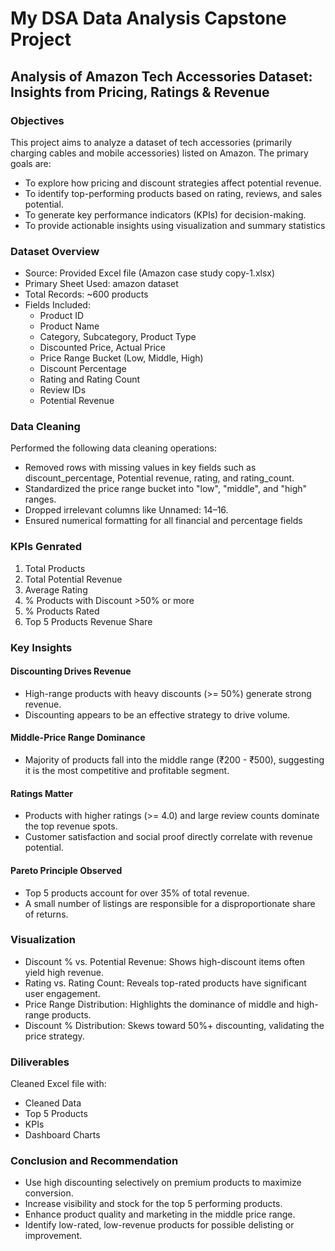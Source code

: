 # My DSA Data Analysis Capstone Project

## Analysis of Amazon Tech Accessories Dataset: Insights from Pricing, Ratings & Revenue

### Objectives
This project aims to analyze a dataset of tech accessories (primarily charging cables and mobile accessories) listed on Amazon. The primary goals are:
+ To explore how pricing and discount strategies affect potential revenue.
+ To identify top-performing products based on rating, reviews, and sales potential.
+ To generate key performance indicators (KPIs) for decision-making.
+ To provide actionable insights using visualization and summary statistics

### Dataset Overview
+ Source: Provided Excel file (Amazon case study copy-1.xlsx)
+ Primary Sheet Used: amazon dataset
+ Total Records: ~600 products
+ Fields Included:
  + Product ID
  + Product Name
  + Category, Subcategory, Product Type
  + Discounted Price, Actual Price
  + Price Range Bucket (Low, Middle, High)
  + Discount Percentage
  + Rating and Rating Count
  + Review IDs
  + Potential Revenue

### Data Cleaning
Performed the following data cleaning operations:
+ Removed rows with missing values in key fields such as discount_percentage, Potential revenue, rating, and rating_count.
+ Standardized the price range bucket into "low", "middle", and "high" ranges.
+ Dropped irrelevant columns like Unnamed: 14–16.
+ Ensured numerical formatting for all financial and percentage fields

### KPIs Genrated
1. Total Products
2. Total Potential Revenue
3. Average Rating
4. % Products with Discount >50% or more
5. % Products Rated
6. Top 5 Products Revenue Share

### Key Insights
#### Discounting Drives Revenue
* High-range products with heavy discounts (>= 50%) generate strong revenue.
* Discounting appears to be an effective strategy to drive volume.
#### Middle-Price Range Dominance
+ Majority of products fall into the middle range (₹200 - ₹500), suggesting it is the most competitive and profitable segment.
#### Ratings Matter
+ Products with higher ratings (>= 4.0) and large review counts dominate the top revenue spots.
+ Customer satisfaction and social proof directly correlate with revenue potential.
#### Pareto Principle Observed
+ Top 5 products account for over 35% of total revenue.
+ A small number of listings are responsible for a disproportionate share of returns.

### Visualization
+ Discount % vs. Potential Revenue: Shows high-discount items often yield high revenue.
+ Rating vs. Rating Count: Reveals top-rated products have significant user engagement.
+ Price Range Distribution: Highlights the dominance of middle and high-range products.
+ Discount % Distribution: Skews toward 50%+ discounting, validating the price strategy.

### Diliverables
Cleaned Excel file with:
+ Cleaned Data
+ Top 5 Products
+ KPIs
+ Dashboard Charts

### Conclusion and Recommendation
+ Use high discounting selectively on premium products to maximize conversion.
+ Increase visibility and stock for the top 5 performing products.
+ Enhance product quality and marketing in the middle price range.
+ Identify low-rated, low-revenue products for possible delisting or improvement.

